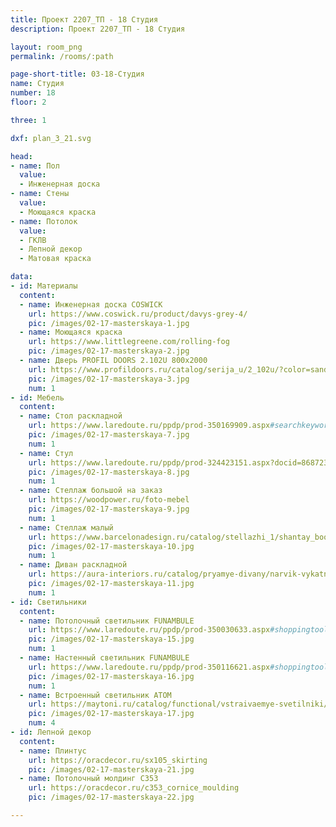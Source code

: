 ```yaml
---
title: Проект 2207_ТП - 18 Студия
description: Проект 2207_ТП - 18 Студия

layout: room_png
permalink: /rooms/:path

page-short-title: 03-18-Студия
name: Студия
number: 18
floor: 2

three: 1

dxf: plan_3_21.svg

head:
- name: Пол
  value:
  - Инженерная доска
- name: Стены
  value:
  - Моющаяся краска
- name: Потолок
  value:
  - ГКЛВ
  - Лепной декор
  - Матовая краска

data:
- id: Материалы
  content:
  - name: Инженерная доска COSWICK
    url: https://www.coswick.ru/product/davys-grey-4/
    pic: /images/02-17-masterskaya-1.jpg
  - name: Моющаяся краска
    url: https://www.littlegreene.com/rolling-fog
    pic: /images/02-17-masterskaya-2.jpg
  - name: Дверь PROFIL DOORS 2.102U 800x2000
    url: https://www.profildoors.ru/catalog/serija_u/2_102u/?color=sand&glass=
    pic: /images/02-17-masterskaya-3.jpg
    num: 1
- id: Мебель
  content:
  - name: Стол раскладной
    url: https://www.laredoute.ru/ppdp/prod-350169909.aspx#searchkeyword=%D1%81%D1%82%D0%BE%D0%BB%20%D1%80%D0%B0%D1%81%D0%BA%D0%BB%D0%B0%D0%B4%D0%BD%D0%BE%D0%B9&shoppingtool=search
    pic: /images/02-17-masterskaya-7.jpg
    num: 1
  - name: Стул 
    url: https://www.laredoute.ru/ppdp/prod-324423151.aspx?docid=868723#opeco=search|shoppingtool=redirmoteur|kwrd=%d1%81%d1%82%d1%83%d0%bb|origin=laredoute&srt=noSorting&shoppingtool=internalcampaign&pgnt=3
    pic: /images/02-17-masterskaya-8.jpg
    num: 1
  - name: Стеллаж большой на заказ
    url: https://woodpower.ru/foto-mebel
    pic: /images/02-17-masterskaya-9.jpg
    num: 1
  - name: Стеллаж малый
    url: https://www.barcelonadesign.ru/catalog/stellazhi_1/shantay_bookcase_80_x_168_cm/
    pic: /images/02-17-masterskaya-10.jpg
    num: 1
  - name: Диван раскладной
    url: https://aura-interiors.ru/catalog/pryamye-divany/narvik-vykatnoy/
    pic: /images/02-17-masterskaya-11.jpg
    num: 1
- id: Светильники
  content:
  - name: Потолочный светильник FUNAMBULE
    url: https://www.laredoute.ru/ppdp/prod-350030633.aspx#shoppingtool=treestructureguidednavigation
    pic: /images/02-17-masterskaya-15.jpg
    num: 1
  - name: Настенный светильник FUNAMBULE
    url: https://www.laredoute.ru/ppdp/prod-350116621.aspx#shoppingtool=multipdp
    pic: /images/02-17-masterskaya-16.jpg
    num: 1
  - name: Встроенный светильник ATOM
    url: https://maytoni.ru/catalog/functional/vstraivaemye-svetilniki/dl023-2-01w/
    pic: /images/02-17-masterskaya-17.jpg
    num: 4
- id: Лепной декор
  content:
  - name: Плинтус 
    url: https://oracdecor.ru/sx105_skirting
    pic: /images/02-17-masterskaya-21.jpg
  - name: Потолочный молдинг C353
    url: https://oracdecor.ru/c353_cornice_moulding
    pic: /images/02-17-masterskaya-22.jpg

---
```

